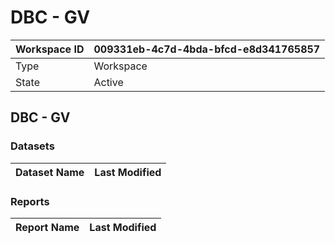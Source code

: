 



# DBC - GV

|Workspace ID|009331eb-4c7d-4bda-bfcd-e8d341765857|
| :--- | :--- |
|Type|Workspace|
|State|Active|

## DBC - GV

### Datasets

|Dataset Name|Last Modified|
| :--- | :--- |

### Reports

|Report Name|Last Modified|
| :--- | :--- |
